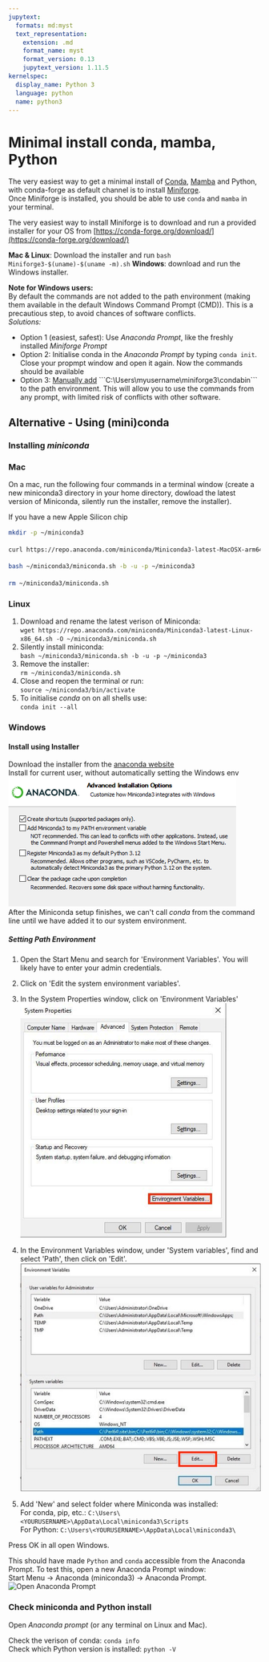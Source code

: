 ```yaml
---
jupytext:
  formats: md:myst
  text_representation:
    extension: .md
    format_name: myst
    format_version: 0.13
    jupytext_version: 1.11.5
kernelspec:
  display_name: Python 3
  language: python
  name: python3
---
```


# Minimal install conda, mamba, Python  

The very easiest way to get a minimal install of [Conda](https://conda.io/), [Mamba](https://github.com/mamba-org/mamba) and Python, with conda-forge as default channel is to install [Miniforge](https://github.com/conda-forge/miniforge).  
Once Miniforge is installed, you should be able to use ```conda``` and ```mamba``` in your terminal.  

The very easiest way to install Miniforge is to download and run a provided installer for your OS  from [https://conda-forge.org/download/](https://conda-forge.org/download/)  

**Mac & Linux**: Download the installer and run ```bash Miniforge3-$(uname)-$(uname -m).sh```
**Windows**: download and run the Windows installer.  

**Note for Windows users:**  
By default the commands are not added to the path environment (making them available in the default Windows Command Prompt (CMD)). This is a precautious step, to avoid chances of software conflicts.  
*Solutions:*  

* Option 1 (easiest, safest): Use *Anaconda Prompt*, like the freshly installed *Miniforge Prompt*
* Option 2: Initialise conda in the *Anaconda Prompt* by typing ```conda init```. Close your propmpt window and open it again. Now the commands should be available
* Option 3: [Manually add](https://learn.microsoft.com/en-us/previous-versions/office/developer/sharepoint-2010/ee537574(v=office.14)#to-add-a-path-to-the-path-environment-variable) ```C:\Users\myusername\miniforge3\condabin``` to the path environment. This will allow you to use the commands from any prompt, with limited risk of conflicts with other software.  

## Alternative - Using (mini)conda

### Installing *miniconda*

### Mac  

On a mac, run the following four commands in a terminal window (create a new miniconda3 directory in your home directory, dowload the latest version of Miniconda, silently run the installer, remove the installer).

If you have a new Apple Silicon chip  

```bash
mkdir -p ~/miniconda3

curl https://repo.anaconda.com/miniconda/Miniconda3-latest-MacOSX-arm64.sh -o ~/miniconda3/miniconda.sh

bash ~/miniconda3/miniconda.sh -b -u -p ~/miniconda3

rm ~/miniconda3/miniconda.sh
```

### Linux

1. Download and rename the latest verison of Miniconda:  
   `wget https://repo.anaconda.com/miniconda/Miniconda3-latest-Linux-x86_64.sh -O ~/miniconda3/miniconda.sh`
2. Silently install miniconda:   
  `bash ~/miniconda3/miniconda.sh -b -u -p ~/miniconda3`  
3. Remove the installer:  
  `rm ~/miniconda3/miniconda.sh`  
4. Close and reopen the terminal or run:  
  `source ~/miniconda3/bin/activate`   
5. To initialise *conda* on  on all shells use:  
  `conda init --all`  

### Windows  
#### Install using Installer
Download the installer from the [anaconda website](https://repo.anaconda.com/miniconda/Miniconda3-latest-Windows-x86_64.exe)  
Install for current user, without automatically setting the Windows env 
!["Install Miniconda without setting the Path Environment"](./python_install_files/miniconda_win_install.PNG)  
After the Miniconda setup finishes, we can't call *conda* from the command line until we have added it to our system environment.  

##### Setting Path Environment
1. Open the Start Menu and search for 'Environment Variables'. You will likely have to enter your admin credentials.
2. Click on 'Edit the system environment variables'.
3. In the System Properties window, click on 'Environment Variables'  
!["Select Environmental Variables"](./python_install_files/windows_env_var_01.jpeg)  
4. In the Environment Variables window, under 'System variables', find and select 'Path', then click on 'Edit'.
!["Edit Environmental Variables"](./python_install_files/windows_env_var_02.jpeg)  

5. Add 'New' and select folder where Miniconda was installed:  
For conda, pip, etc.: `C:\Users\<YOURUSERNAME>\AppData\Local\miniconda3\Scripts`  
For Python: `C:\Users\<YOURUSERNAME>\AppData\Local\miniconda3\`  

Press OK in all open Windows.  

This should have made `Python` and `conda` accessible from the Anaconda Prompt. To test this, open a new Anaconda Prompt window:  
Start Menu -> Anaconda (miniconda3) -> Anaconda Prompt.  
<img src="anaconda_prompt.png" alt = "Open Anaconda Prompt" width="200">  

### Check miniconda and Python install

Open *Anaconda prompt* (or any terminal on Linux and Mac).  

Check the verison of conda: `conda info`   
Check which Python version is installed: `python -V`    
